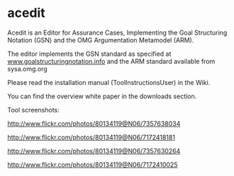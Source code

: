 # acedit
Acedit is an Editor for Assurance Cases, Implementing the Goal Structuring Notation (GSN) and the OMG Argumentation Metamodel (ARM).

The editor implements the GSN standard as specified at www.goalstructuringnotation.info and the ARM standard available from sysa.omg.org

Please read the installation manual (ToolInstructionsUser) in the Wiki.

You can find the overview white paper in the downloads section.

Tool screenshots:

http://www.flickr.com/photos/80134119@N06/7357638034

http://www.flickr.com/photos/80134119@N06/7172418181

http://www.flickr.com/photos/80134119@N06/7357630264

http://www.flickr.com/photos/80134119@N06/7172410025
